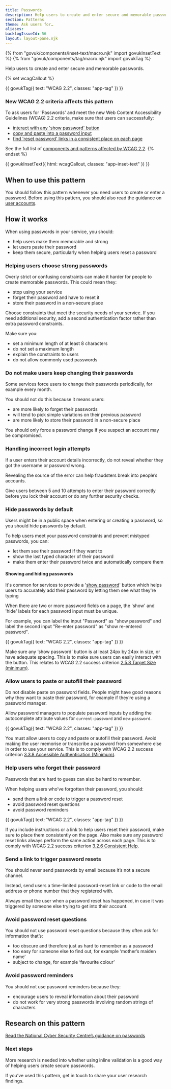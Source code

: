 ```yaml
---
title: Passwords
description: Help users to create and enter secure and memorable passwords
section: Patterns
theme: Ask users for…
aliases:
backlogIssueId: 56
layout: layout-pane.njk
---
```


{% from "govuk/components/inset-text/macro.njk" import govukInsetText %}
{% from "govuk/components/tag/macro.njk" import govukTag %}

Help users to create and enter secure and memorable passwords.

{% set wcagCallout %}

{{ govukTag({
  text: "WCAG 2.2",
  classes: "app-tag"
}) }}

### New WCAG 2.2 criteria affects this pattern

To ask users for 'Passwords' and meet the new Web Content Accessibility Guidelines (WCAG) 2.2 criteria, make sure that users can successfully:

- [interact with any 'show password' button](/patterns/passwords/#wcag-interact-show-password)
- [copy and paste into a password input](/patterns/passwords/#wcag-copy-paste-password)
- [find 'reset password' links in a consistent place on each page](/patterns/passwords/#wcag-consistent-reset)

See the full list of [components and patterns affected by WCAG 2.2](/accessibility/wcag-2.2/#components-and-patterns-affected-in-the-design-system).
{% endset %}

{{ govukInsetText({
  html: wcagCallout,
  classes: "app-inset-text"
}) }}

## When to use this pattern

You should follow this pattern whenever you need users to create or enter a password. Before using this pattern, you should also read the guidance on [user accounts](/patterns/create-accounts/).

## How it works

When using passwords in your service, you should:

- help users make them memorable and strong
- let users paste their password
- keep them secure, particularly when helping users reset a password

### Helping users choose strong passwords

Overly strict or confusing constraints can make it harder for people to create memorable passwords. This could mean they:

- stop using your service
- forget their password and have to reset it
- store their password in a non-secure place

Choose constraints that meet the security needs of your service. If you need additional security, add a second authentication factor rather than extra password constraints.

Make sure you:

- set a minimum length of at least 8 characters
- do not set a maximum length
- explain the constraints to users
- do not allow commonly used passwords

### Do not make users keep changing their passwords

Some services force users to change their passwords periodically, for example every&nbsp;month.

You should not do this because it means users:

- are more likely to forget their passwords
- will tend to pick simple variations on their previous password
- are more likely to store their password in a non-secure place

You should only force a password change if you suspect an account may be&nbsp;compromised.

### Handling incorrect login attempts

If a user enters their account details incorrectly, do not reveal whether they got the username or password wrong.

Revealing the source of the error can help fraudsters break into people’s accounts.

Give users between 5 and 10 attempts to enter their password correctly before you lock their account or do any further security checks.

### Hide passwords by default

Users might be in a public space when entering or creating a password, so you should hide passwords by default.

To help users meet your password constraints and prevent mistyped passwords, you can:

- let them see their password if they want to
- show the last typed character of their password
- make them enter their password twice and automatically compare them

#### Showing and hiding passwords

It's common for services to provide a '[show password](https://github.com/alphagov/govuk-design-system-backlog/issues/240)' button which helps users to accurately add their password by letting them see what they're typing

When there are two or more password fields on a page, the 'show' and 'hide' labels for each password input must be unique.

For example, you can label the input "Password" as "show password" and label the second input "Re-enter password" as "show re-entered password".

<div class="app-wcag-22" id="wcag-interact-show-password" role="note">
  {{ govukTag({
    text: "WCAG 2.2",
    classes: "app-tag"
  }) }}
  <p>Make sure any ‘show password’ button is at least 24px by 24px in size, or have adequate spacing. This is to make sure users can easily interact with the button. This relates to WCAG 2.2 success criterion <a href="https://www.w3.org/WAI/WCAG22/Understanding/target-size-minimum.html">2.5.8 Target Size (minimum)</a>.</p>
</div>

### Allow users to paste or autofill their password

Do not disable paste on password fields. People might have good reasons why they want to paste their password, for example if they’re using a password manager.

Allow password managers to populate password inputs by adding the autocomplete attribute values for `current-password` and `new-password`.

<div class="app-wcag-22" id="wcag-copy-paste-password" role="note">
  {{ govukTag({
    text: "WCAG 2.2",
    classes: "app-tag"
  }) }}
  <p>You must allow users to copy and paste or autofill their password. Avoid making the user memorise or transcribe a password from somewhere else in order to use your service. This is to comply with WCAG 2.2 success criterion <a href="https://www.w3.org/WAI/WCAG22/Understanding/accessible-authentication-minimum">3.3.8 Accessible Authentication (Minimum)</a>.</p>
</div>

### Help users who forget their password

Passwords that are hard to guess can also be hard to remember.

When helping users who’ve forgotten their password, you should:

- send them a link or code to trigger a password reset
- avoid password reset questions
- avoid password reminders

<div class="app-wcag-22" id="wcag-consistent-reset" role="note">
  {{ govukTag({
    text: "WCAG 2.2",
    classes: "app-tag"
  }) }}
  <p>If you include instructions or a link to help users reset their password, make sure to place them consistently on the page. Also make sure any password reset links always perform the same action across each page. This is to comply with WCAG 2.2 success criterion <a href="https://www.w3.org/WAI/WCAG22/Understanding/consistent-help.html">3.2.6 Consistent Help</a>.</p>
</div>

### Send a link to trigger password resets

You should never send passwords by email because it’s not a secure channel.

Instead, send users a time-limited password-reset link or code to the email address or phone number that they registered with.

Always email the user when a password reset has happened, in case it was triggered by someone else trying to get into their account.

### Avoid password reset questions

You should not use password reset questions because they often ask for information that’s:

- too obscure and therefore just as hard to remember as a password
- too easy for someone else to find out, for example ‘mother’s maiden name’
- subject to change, for example ‘favourite colour’

### Avoid password reminders

You should not use password reminders because they:

- encourage users to reveal information about their password
- do not work for very strong passwords involving random strings of characters

## Research on this pattern

[Read the National Cyber Security Centre’s guidance on passwords](https://www.ncsc.gov.uk/collection/passwords)

### Next steps

More research is needed into whether using inline validation is a good way of helping users create secure passwords.

If you’ve used this pattern, get in touch to share your user research findings.
